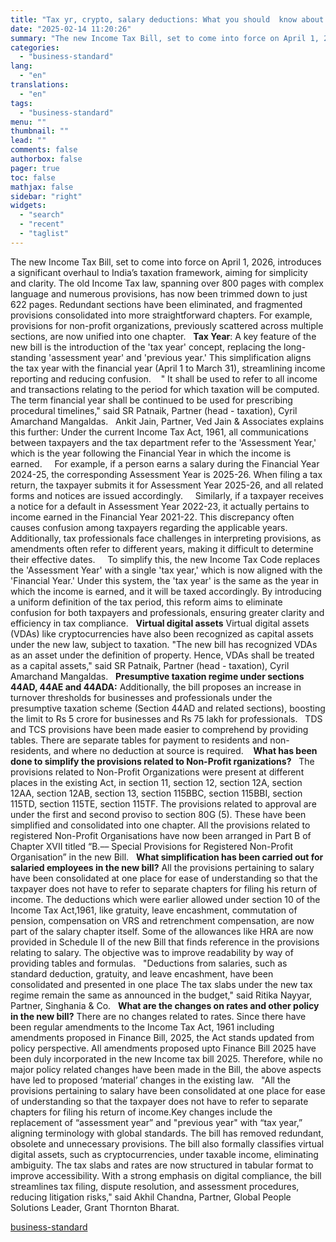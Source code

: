 ```yaml
---
title: "Tax yr, crypto, salary deductions: What you should  know about New Tax Bill"
date: "2025-02-14 11:20:26"
summary: "The new Income Tax Bill, set to come into force on April 1, 2026, introduces a significant overhaul to India’s taxation framework, aiming for simplicity and clarity. The old Income Tax law, spanning over 800 pages with complex language and numerous provisions, has now been trimmed down to just 622..."
categories:
  - "business-standard"
lang:
  - "en"
translations:
  - "en"
tags:
  - "business-standard"
menu: ""
thumbnail: ""
lead: ""
comments: false
authorbox: false
pager: true
toc: false
mathjax: false
sidebar: "right"
widgets:
  - "search"
  - "recent"
  - "taglist"
---
```


The new Income Tax Bill, set to come into force on April 1, 2026, introduces a significant overhaul to India’s taxation framework, aiming for simplicity and clarity. The old Income Tax law, spanning over 800 pages with complex language and numerous provisions, has now been trimmed down to just 622 pages. Redundant sections have been eliminated, and fragmented provisions consolidated into more straightforward chapters. For example, provisions for non-profit organizations, previously scattered across multiple sections, are now unified into one chapter.
 
**Tax Year**: A key feature of the new bill is the introduction of the 'tax year' concept, replacing the long-standing 'assessment year' and 'previous year.' This simplification aligns the tax year with the financial year (April 1 to March 31), streamlining income reporting and reducing confusion. 
 
" It shall be used to refer to all income and transactions relating to the period for which taxation will be computed. The term financial year shall be continued to be used for prescribing procedural timelines," said SR Patnaik, Partner (head - taxation), Cyril Amarchand Mangaldas.
 
Ankit Jain, Partner, Ved Jain & Associates explains this further:
Under the current Income Tax Act, 1961, all communications between taxpayers and the tax department refer to the 'Assessment Year,' which is the year following the Financial Year in which the income is earned.  
 
For example, if a person earns a salary during the Financial Year 2024-25, the corresponding Assessment Year is 2025-26. When filing a tax return, the taxpayer submits it for Assessment Year 2025-26, and all related forms and notices are issued accordingly.  
 
Similarly, if a taxpayer receives a notice for a default in Assessment Year 2022-23, it actually pertains to income earned in the Financial Year 2021-22. This discrepancy often causes confusion among taxpayers regarding the applicable years. Additionally, tax professionals face challenges in interpreting provisions, as amendments often refer to different years, making it difficult to determine their effective dates.  
 
To simplify this, the new Income Tax Code replaces the 'Assessment Year' with a single 'tax year,' which is now aligned with the 'Financial Year.' Under this system, the 'tax year' is the same as the year in which the income is earned, and it will be taxed accordingly. By introducing a uniform definition of the tax period, this reform aims to eliminate confusion for both taxpayers and professionals, ensuring greater clarity and efficiency in tax compliance.
 
**Virtual digital assets**
Virtual digital assets (VDAs) like cryptocurrencies have also been recognized as capital assets under the new law, subject to taxation. "The new bill has recognized VDAs as an asset under the definition of property. Hence, VDAs shall be treated as a capital assets," said SR Patnaik, Partner (head - taxation), Cyril Amarchand Mangaldas.
 
**Presumptive taxation regime under sections 44AD, 44AE and 44ADA:**
Additionally, the bill proposes an increase in turnover thresholds for businesses and professionals under the presumptive taxation scheme (Section 44AD and related sections), boosting the limit to Rs 5 crore for businesses and Rs 75 lakh for professionals.
 
TDS and TCS provisions have been made easier to comprehend by providing tables.
There are separate tables for payment to residents and non-residents, and where no deduction at source is required. 
 
**What has been done to simplify the provisions related to Non-Profit rganizations?**
 
The provisions related to Non-Profit Organizations were present at different places in the existing Act, in section 11, section 12, section 12A, section 12AA, section 12AB, section 13, section 115BBC, section 115BBI, section 115TD, section 115TE, section 115TF. The provisions related to approval are under the first and second proviso to section 80G (5). These have been simplified and consolidated into one chapter. All the provisions related to registered Non-Profit Organisations have now been arranged in Part B of Chapter XVII titled “B.–– Special Provisions for Registered Non-Profit Organisation” in the new Bill.
 
**What simplification has been carried out for salaried employees in the new bill?**
All the provisions pertaining to salary have been consolidated at one place for ease of understanding so that the taxpayer does not have to refer to separate chapters for filing his return of income. The deductions which were earlier allowed under section 10 of the Income Tax Act,1961, like gratuity, leave encashment, commutation of pension, compensation on VRS and retrenchment compensation, are now part of the salary chapter itself. Some of the allowances like HRA are now provided in Schedule II of the new Bill that finds reference in the provisions relating to salary. The objective was to improve readability by way of providing tables and formulas.
 
"Deductions from salaries, such as standard deduction, gratuity, and leave encashment, have been consolidated and presented in one place The tax slabs under the new tax regime remain the same as announced in the budget," said Ritika Nayyar, Partner, Singhania & Co.
 
**What are the changes on rates and other policy in the new bill?**
There are no changes related to rates. Since there have been regular amendments to the Income Tax Act, 1961 including amendments proposed in Finance Bill, 2025, the Act stands updated from policy perspective. All amendments proposed upto Finance Bill 2025 have been duly incorporated in the new Income tax bill 2025. Therefore, while no major policy related changes have been made in the Bill, the above aspects have led to proposed ‘material’ changes in the existing law.
 
"All the provisions pertaining to salary have been consolidated at one place for ease of understanding so that the taxpayer does not have to refer to separate chapters for filing his return of income.Key changes include the replacement of “assessment year” and "previous year" with “tax year,” aligning terminology with global standards. The bill has removed redundant, obsolete and unnecessary provisions. The bill also formally classifies virtual digital assets, such as cryptocurrencies, under taxable income, eliminating ambiguity. The tax slabs and rates are now structured in tabular format to improve accessibility. With a strong emphasis on digital compliance, the bill streamlines tax filing, dispute resolution, and assessment procedures, reducing litigation risks," said Akhil Chandna, Partner, Global People Solutions Leader, Grant Thornton Bharat.

[business-standard](https://www.business-standard.com/finance/personal-finance/tax-yr-crypto-salary-deductions-what-you-should-know-about-new-tax-bill-125021400186_1.html)

